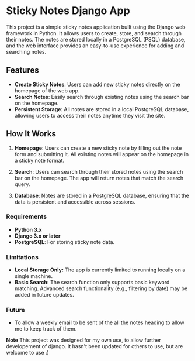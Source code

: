 # Sticky Notes Django App

This project is a simple sticky notes application built using the Django web framework in Python. It allows users to create, store, and search through their notes. The notes are stored locally in a PostgreSQL (PSQL) database, and the web interface provides an easy-to-use experience for adding and searching notes.

## Features

- **Create Sticky Notes**: Users can add new sticky notes directly on the homepage of the web app.
- **Search Notes**: Easily search through existing notes using the search bar on the homepage.
- **Persistent Storage**: All notes are stored in a local PostgreSQL database, allowing users to access their notes anytime they visit the site.

## How It Works

1. **Homepage**: Users can create a new sticky note by filling out the note form and submitting it. All existing notes will appear on the homepage in a sticky note format.
   
2. **Search**: Users can search through their stored notes using the search bar on the homepage. The app will return notes that match the search query.

3. **Database**: Notes are stored in a PostgreSQL database, ensuring that the data is persistent and accessible across sessions.

### Requirements

- **Python 3.x**
- **Django 3.x or later**
- **PostgreSQL**: For storing sticky note data.

### Limitations
- **Local Storage Only:** The app is currently limited to running locally on a single machine.
- **Basic Search:** The search function only supports basic keyword matching. Advanced search functionality (e.g., filtering by date) may be added in future updates.

### Future
- To allow a weekly email to be sent of the all the notes heading to allow me to keep track of them. 

**Note** This project was designed for my own use, to allow further developement of django. It hasn't been updated for others to use, but are welcome to use :)
